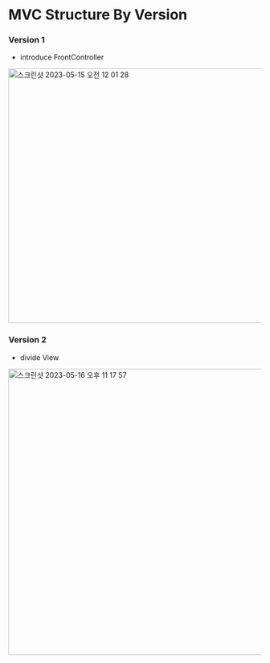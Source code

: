 # MVC Structure By Version
### Version 1
- introduce FrontController
<img width="507" alt="스크린샷 2023-05-15 오전 12 01 28" src="https://github.com/gimminjae/Spring-RoadMap/assets/97084128/3d4ef313-dc37-4bbf-bf44-aabd5cf71744">

### Version 2
- divide View
<img width="570" alt="스크린샷 2023-05-16 오후 11 17 57" src="https://github.com/gimminjae/Spring-RoadMap/assets/97084128/68e4497b-80b1-4dd6-8667-4105aba5fd4f">
